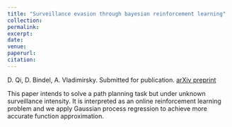 ```yaml
---
title: "Surveillance evasion through bayesian reinforcement learning"
collection:
permalink:
excerpt:
date:
venue:
paperurl:
citation:
---
```

D. Qi, D. Bindel, A. Vladimirsky. Submitted for publication. [arXiv preprint](https://arxiv.org/abs/2109.14811)

This paper intends to solve a path planning task but under unknown surveillance intensity. It is interpreted as an online reinforcement learning problem and we apply Gaussian process regression to achieve more accurate function approximation. 
